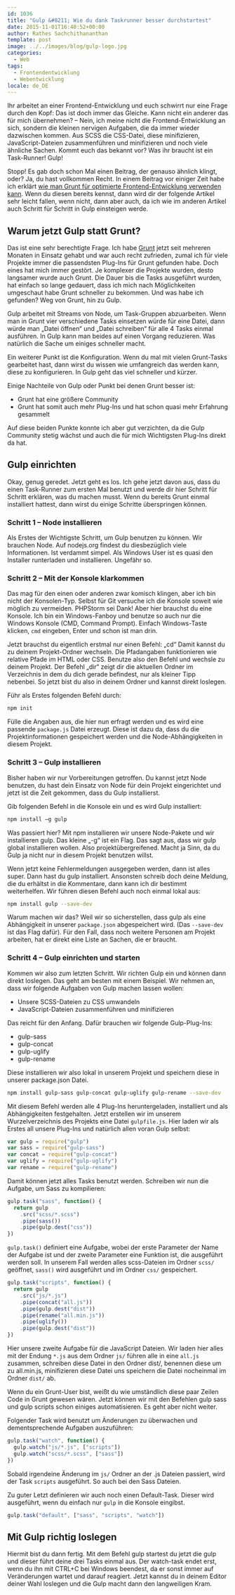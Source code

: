 ```yaml
---
id: 1036
title: "Gulp &#8211; Wie du dank Taskrunner besser durchstartest"
date: 2015-11-01T16:40:52+00:00
author: Rathes Sachchithananthan
template: post
image: ../../images/blog/gulp-logo.jpg
categories:
  - Web
tags:
  - Frontendentwicklung
  - Webentwicklung
locale: de_DE
---
```


Ihr arbeitet an einer Frontend-Entwicklung und euch schwirrt nur eine Frage durch den Kopf: Das ist doch immer das Gleiche. Kann nicht ein anderer das für mich übernehmen? – Nein, ich meine nicht die Frontend-Entwicklung an sich, sondern die kleinen nervigen Aufgaben, die da immer wieder dazwischen kommen. Aus SCSS die CSS-Datei, diese minifizieren, JavaScript-Dateien zusammenführen und minifizieren und noch viele ähnliche Sachen. Kommt euch das bekannt vor? Was ihr braucht ist ein Task-Runner! Gulp!

<!--more-->

Stopp! Es gab doch schon Mal einen Beitrag, der genauso ähnlich klingt, oder? Ja, du hast vollkommen Recht. In einem Beitrag vor einiger Zeit habe ich erklärt [wie man Grunt für optimierte Frontend-Entwicklung verwenden kann](https://web-und-die-welt.de/2015/06/grunt-fuer-optimierte-frontend-entwicklung/). Wenn du diesen bereits kennst, dann wird dir der folgende Artikel sehr leicht fallen, wenn nicht, dann aber auch, da ich wie im anderen Artikel auch Schritt für Schritt in Gulp einsteigen werde.

## Warum jetzt Gulp statt Grunt?

Das ist eine sehr berechtigte Frage. Ich habe [Grunt](http://gruntjs.com) jetzt seit mehreren Monaten in Einsatz gehabt und war auch recht zufrieden, zumal ich für viele Projekte immer die passendsten Plug-Ins für Grunt gefunden habe. Doch eines hat mich immer gestört. Je komplexer die Projekte wurden, desto langsamer wurde auch Grunt. Die Dauer bis die Tasks ausgeführt wurden, hat einfach so lange gedauert, dass ich mich nach Möglichkeiten umgeschaut habe Grunt schneller zu bekommen. Und was habe ich gefunden? Weg von Grunt, hin zu Gulp.

Gulp arbeitet mit Streams von Node, um Task-Gruppen abzuarbeiten. Wenn man in Grunt vier verschiedene Tasks einsetzen würde für eine Datei, dann würde man „Datei öffnen“ und „Datei schreiben“ für alle 4 Tasks einmal ausführen. In Gulp kann man beides auf einen Vorgang reduzieren. Was natürlich die Sache um einiges schneller macht.

Ein weiterer Punkt ist die Konfiguration. Wenn du mal mit vielen Grunt-Tasks gearbeitet hast, dann wirst du wissen wie umfangreich das werden kann, diese zu konfigurieren. In Gulp geht das viel schneller und kürzer.

Einige Nachteile von Gulp oder Punkt bei denen Grunt besser ist:

- Grunt hat eine größere Community
- Grunt hat somit auch mehr Plug-Ins und hat schon quasi mehr Erfahrung gesammelt

Auf diese beiden Punkte konnte ich aber gut verzichten, da die Gulp Community stetig wächst und auch die für mich Wichtigsten Plug-Ins direkt da hat.

## Gulp einrichten

Okay, genug geredet. Jetzt geht es los. Ich gehe jetzt davon aus, dass du einen Task-Runner zum ersten Mal benutzt und werde dir hier Schritt für Schritt erklären, was du machen musst. Wenn du bereits Grunt einmal installiert hattest, dann wirst du einige Schritte überspringen können.

### Schritt 1 – Node installieren

Als Erstes der Wichtigste Schritt, um Gulp benutzen zu können. Wir brauchen Node. Auf nodejs.org findest du diesbezüglich viele Informationen. Ist verdammt simpel. Als Windows User ist es quasi den Installer runterladen und installieren. Ungefähr so.

### Schritt 2 – Mit der Konsole klarkommen

Das mag für den einen oder anderen zwar komisch klingen, aber ich bin nicht der Konsolen-Typ. Selbst für Git versuche ich die Konsole soweit wie möglich zu vermeiden. PHPStorm sei Dank! Aber hier brauchst du eine Konsole. Ich bin ein Windows-Fanboy und benutze so auch nur die Windows Konsole (CMD, Command Prompt). Einfach Windows-Taste klicken, `cmd` eingeben, Enter und schon ist man drin.

Jetzt brauchst du eigentlich erstmal nur einen Befehl: „cd“ Damit kannst du zu deinem Projekt-Ordner wechseln. Die Pfadangaben funktionieren wie relative Pfade im HTML oder CSS. Benutze also den Befehl und wechsle zu deinem Projekt. Der Befehl „dir“ zeigt dir die aktuellen Ordner im Verzeichnis in dem du dich gerade befindest, nur als kleiner Tipp nebenbei. So jetzt bist du also in deinem Ordner und kannst direkt loslegen.

Führ als Erstes folgenden Befehl durch:

```bash
npm init
```

Fülle die Angaben aus, die hier nun erfragt werden und es wird eine passende `package.js` Datei erzeugt. Diese ist dazu da, dass du die Projektinformationen gespeichert werden und die Node-Abhängigkeiten in diesem Projekt.

### Schritt 3 – Gulp installieren

Bisher haben wir nur Vorbereitungen getroffen. Du kannst jetzt Node benutzen, du hast dein Einsatz von Node für dein Projekt eingerichtet und jetzt ist die Zeit gekommen, dass du Gulp installierst.

Gib folgenden Befehl in die Konsole ein und es wird Gulp installiert:

```bash
npm install –g gulp
```

Was passiert hier? Mit npm installieren wir unsere Node-Pakete und wir installieren gulp. Das kleine „-g“ ist ein Flag. Das sagt aus, dass wir gulp global installieren wollen. Also projektübergreifened. Macht ja Sinn, da du Gulp ja nicht nur in diesem Projekt benutzen willst.

Wenn jetzt keine Fehlermeldungen ausgegeben werden, dann ist alles super. Dann hast du gulp installiert. Ansonsten schreib doch deine Meldung, die du erhältst in die Kommentare, dann kann ich dir bestimmt weiterhelfen. Wir führen diesen Befehl auch noch einmal lokal aus:

```bash
npm install gulp --save-dev
```

Warum machen wir das? Weil wir so sicherstellen, dass gulp als eine Abhängigkeit in unserer `package.json` abgespeichert wird. (Das `--save-dev` ist das Flag dafür). Für den Fall, dass noch weitere Personen am Projekt arbeiten, hat er direkt eine Liste an Sachen, die er braucht.

### Schritt 4 – Gulp einrichten und starten

Kommen wir also zum letzten Schritt. Wir richten Gulp ein und können dann direkt loslegen. Das geht am besten mit einem Beispiel. Wir nehmen an, dass wir folgende Aufgaben von Gulp machen lassen wollen:

- Unsere SCSS-Dateien zu CSS umwandeln
- JavaScript-Dateien zusammenführen und minifizieren

Das reicht für den Anfang. Dafür brauchen wir folgende Gulp-Plug-Ins:

- gulp-sass
- gulp-concat
- gulp-uglify
- gulp-rename

Diese installieren wir also lokal in unserem Projekt und speichern diese in unserer package.json Datei.

```bash
npm install gulp-sass gulp-concat gulp-uglify gulp-rename --save-dev
```

Mit diesem Befehl werden alle 4 Plug-Ins heruntergeladen, installiert und als Abhängigkeiten festgehalten. Jetzt erstellen wir im unserem Wurzelverzeichnis des Projekts eine Datei `gulpfile.js`. Hier laden wir als Erstes all unsere Plug-Ins und natürlich allen voran Gulp selbst:

```javascript
var gulp = require("gulp")
var sass = require("gulp-sass")
var concat = require("gulp-concat")
var uglify = require("gulp-uglify")
var rename = require("gulp-rename")
```

Damit können jetzt alles Tasks benutzt werden. Schreiben wir nun die Aufgabe, um Sass zu kompilieren:

```javascript
gulp.task("sass", function() {
  return gulp
    .src("scss/*.scss")
    .pipe(sass())
    .pipe(gulp.dest("css"))
})
```

`gulp.task()` definiert eine Aufgabe, wobei der erste Parameter der Name der Aufgabe ist und der zweite Parameter eine Funktion ist, die ausgeführt werden soll. In unserem Fall werden alles scss-Dateien im Ordner `scss/` geöffnet, `sass()` wird ausgeführt und im Ordner `css/` gespeichert.

```javascript
gulp.task("scripts", function() {
  return gulp
    .src("js/*.js")
    .pipe(concat("all.js"))
    .pipe(gulp.dest("dist"))
    .pipe(rename("all.min.js"))
    .pipe(uglify())
    .pipe(gulp.dest("dist"))
})
```

Hier unsere zweite Aufgabe für die JavaScript Dateien. Wir laden hier alles mit der Endung `*.js` aus dem Ordner `js/` führen alle in eine `all.js` zusammen, schreiben diese Datei in den Ordner dist/, benennen diese um zu all.min.js, minifizieren diese Datei uns speichern die Datei nocheinmal im Ordner `dist/` ab.

Wenn du ein Grunt-User bist, weißt du wie umständlich diese paar Zeilen Code in Grunt gewesen wären. Jetzt können wir mit den Befehlen gulp sass und gulp scripts schon einiges automatisieren. Es geht aber nicht weiter.

Folgender Task wird benutzt um Änderungen zu überwachen und dementsprechende Aufgaben auszuführen:

```javascript
gulp.task("watch", function() {
  gulp.watch("js/*.js", ["scripts"])
  gulp.watch("scss/*.scss", ["sass"])
})
```

Sobald irgendeine Änderung im `js/` Ordner an der .js Dateien passiert, wird der Task `scripts` ausgeführt. So auch bei den Sass Dateien.

Zu guter Letzt definieren wir auch noch einen Default-Task. Dieser wird ausgeführt, wenn du einfach nur `gulp` in die Konsole eingibst.

```javascript
gulp.task("default", ["sass", "scripts", "watch"])
```

## Mit Gulp richtig loslegen

Hiermit bist du dann fertig. Mit dem Befehl gulp startest du jetzt die gulp und dieser führt deine drei Tasks einmal aus. Der watch-task endet erst, wenn du ihn mit CTRL+C bei Windows beendest, da er sonst immer auf Veränderungen wartet und darauf reagiert. Jetzt kannst du in deinem Editor deiner Wahl loslegen und die Gulp macht dann den langweiligen Kram.
